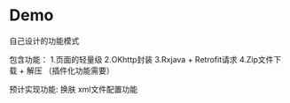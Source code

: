 # Demo

自己设计的功能模式

包含功能：
1.页面的轻量级
2.OKhttp封装
3.Rxjava + Retrofit请求
4.Zip文件下载 + 解压 （插件化功能需要）

预计实现功能:
换肤
xml文件配置功能
